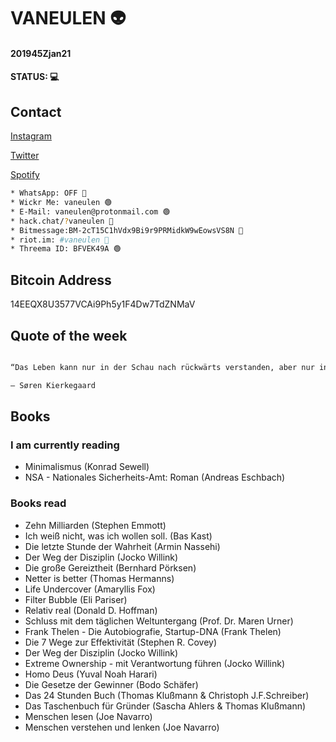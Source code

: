 # VANEULEN 👽

#### 201945Zjan21

#### STATUS: 💻

## Contact

[Instagram](https://www.instagram.com/vaneulen/)

[Twitter](http://twitter.com/vaneulen)

[Spotify](https://open.spotify.com/user/manuel.knoedlseder?si=IM8XHFfDQfK_hAhKhzOFsg)


```bash
* WhatsApp: OFF 🔴
* Wickr Me: vaneulen 🟢
* E-Mail: vaneulen@protonmail.com 🟢
* hack.chat/?vaneulen 🔴
* Bitmessage:BM-2cT15C1hVdx9Bi9r9PRMidkW9wEowsVS8N 🔴
* riot.im: #vaneulen 🔴
* Threema ID: BFVEK49A 🟢
```

## Bitcoin Address

14EEQX8U3577VCAi9Ph5y1F4Dw7TdZNMaV

## Quote of the week

```bash

“Das Leben kann nur in der Schau nach rückwärts verstanden, aber nur in der Schau nach vorwärts gelebt werden.”

― Søren Kierkegaard

```

## Books

### I am currently reading

- Minimalismus (Konrad Sewell)
- NSA - Nationales Sicherheits-Amt: Roman (Andreas Eschbach)

### Books read

- Zehn Milliarden (Stephen Emmott)
- Ich weiß nicht, was ich wollen soll. (Bas Kast)
- Die letzte Stunde der Wahrheit (Armin Nassehi)
- Der Weg der Disziplin (Jocko Willink)
- Die große Gereiztheit (Bernhard Pörksen)
- Netter is better (Thomas Hermanns)
- Life Undercover (Amaryllis Fox)
- Filter Bubble (Eli Pariser)
- Relativ real (Donald D. Hoffman)
- Schluss mit dem täglichen Weltuntergang (Prof. Dr. Maren Urner)
- Frank Thelen - Die Autobiografie, Startup-DNA (Frank Thelen)
- Die 7 Wege zur Effektivität (Stephen R. Covey)
- Der Weg der Disziplin (Jocko Willink)
- Extreme Ownership - mit Verantwortung führen (Jocko Willink)
- Homo Deus (Yuval Noah Harari)
- Die Gesetze der Gewinner (Bodo Schäfer)
- Das 24 Stunden Buch (Thomas Klußmann & Christoph J.F.Schreiber)
- Das Taschenbuch für Gründer (Sascha Ahlers & Thomas Klußmann)
- Menschen lesen (Joe Navarro)
- Menschen verstehen und lenken (Joe Navarro)
